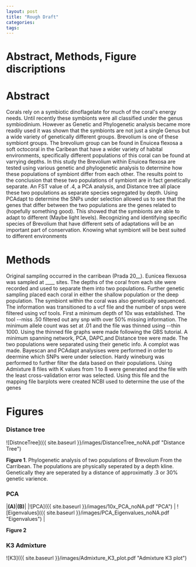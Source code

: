 ```yaml
---
layout: post
title: "Rough Draft"
categories: 
tags: 
---
```


# Abstract, Methods, Figure discriptions



# Abstract
Corals rely on a symbiotic dinoflagelate for much of the coral's energy needs. Until recently these symbionts were all classified under the genus symbiodinium. However as Genetic and Phylogenetic analysis became more readily used it was shown that the symbionts are not just a single Genus but a wide variety of genetically different groups. Brevolium is one of these symbiont groups. The brevolium group can be found in Enuicea flexosa a soft octocoral in the Caribean that have a wider variety of habital environments, specifically different populations of this coral can be found at varrying depths. In this study the Brevolium within Enuicea flexosa are tested using various genetic and phylogenetic analysis to determine how these populations of symbiont differ from each other. The results point to the conclusion that these two populations of symbiont are in fact genetically separate. An FST value of .4, a PCA analysis, and Distance tree all place these two populations as separate species segregated by depth. Using PCAdapt to determine the SNPs under selection allowed us to see that the genes that differ between the two populations are the genes related to (hopefully something good). This showed that the symbionts are able to adapt to different (Maybe light levels). Recognizing and identifying specific species of Brevolium that have different sets of adaptations will be an important part of conservation. Knowing what symbiont will be best suited to different environments 





# Methods


Original sampling occurred in the carribean (Prada 20__). Eunicea flexuosa was sampled at ____ sites. The depths of the coral from each site were recorded and used to separate them into two populations. Further genetic sampling placed each coral in either the shallow population or the deep population. The symbiont within the coral was also genetically sequenced.
The information was transitioned to a vcf file and the number of snps were filtered using vcf tools. First a minimum depth of 10x was established. The tool --miss .50  filtered out any snp with over 50% missing information. The minimum allele count was set at .01 and the file was thinned using --thin 1000. Using the thinned file graphs were made following the GBS tutorial. A minimum spanning network, PCA, DAPC,and Distance tree were made. The two populations were separated using their genetic info. A complot was made.
Bayescan and PCAdapt analysises were performed in order to deermine which SNPs were under selection. 
Hardy wineburg was performed to further filter the data based on their populations.
Using Admixture 8 files with K values from 1 to 8 were generated and the file with the least cross-validation error was selected. Using this file and the mapping file barplots were created 
NCBI used to determine the use of the genes









# Figures

### Distance tree
![DistnceTree]({{ site.baseurl }}/images/DistanceTree_noNA.pdf "Distance Tree")

**Figure 1**. Phylogenetic analysis of two populations of Brevolium From the Carribean. The populations are physically seperated by a depth kline. Genetically they are seperated by a distance of approximatly .3 or 30% genetic varience.



### PCA

|**(A)**|**(B)**|
|![PCA]({{ site.baseurl }}/images/10x_PCA_noNA.pdf "PCA") | ![Eigenvalues]({{ site.baseurl }}/images/PCA_Eigenvalues_noNA.pdf "Eigenvalues") |

**Figure 2**

### K3 Admixture
![K3]({{ site.baseurl }}/images/Admixture_K3_plot.pdf "Admixture K3 plot")
